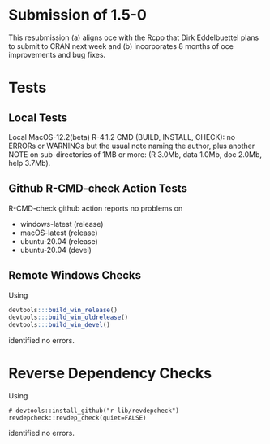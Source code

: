 # Submission of 1.5-0

This resubmission (a) aligns oce with the Rcpp that Dirk Eddelbuettel plans to
submit to CRAN next week and (b) incorporates 8 months of oce improvements and
bug fixes.

# Tests

## Local Tests

Local MacOS-12.2(beta) R-4.1.2 CMD (BUILD, INSTALL, CHECK): no ERRORs or
WARNINGs but the usual note naming the author, plus another NOTE on
sub-directories of 1MB or more: (R 3.0Mb, data 1.0Mb, doc 2.0Mb, help 3.7Mb).

## Github R-CMD-check Action Tests

R-CMD-check github action reports no problems on
* windows-latest (release)
* macOS-latest (release)
* ubuntu-20.04 (release)
* ubuntu-20.04 (devel)


## Remote Windows Checks

Using
```R
devtools:::build_win_release()
devtools:::build_win_oldrelease()
devtools:::build_win_devel()
```
identified no errors.

# Reverse Dependency Checks

Using
```
# devtools::install_github("r-lib/revdepcheck")
revdepcheck::revdep_check(quiet=FALSE)
```
identified no errors.


